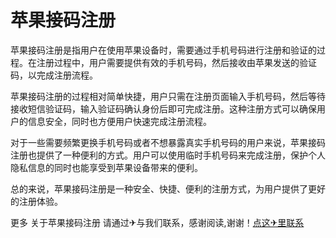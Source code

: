 # 苹果接码注册

苹果接码注册是指用户在使用苹果设备时，需要通过手机号码进行注册和验证的过程。在注册过程中，用户需要提供有效的手机号码，然后接收由苹果发送的验证码，以完成注册流程。

苹果接码注册的过程相对简单快捷，用户只需在注册页面输入手机号码，然后等待接收短信验证码，输入验证码确认身份后即可完成注册。这种注册方式可以确保用户的信息安全，同时也方便用户快速完成注册流程。

对于一些需要频繁更换手机号码或者不想暴露真实手机号码的用户来说，苹果接码注册也提供了一种便利的方式。用户可以使用临时手机号码来完成注册，保护个人隐私信息的同时也能享受到苹果设备带来的便利。

总的来说，苹果接码注册是一种安全、快捷、便利的注册方式，为用户提供了更好的注册体验。

更多 关于苹果接码注册 请通过✈与我们联系，感谢阅读,谢谢！[点这✈里联系](https://ss.k02.cc)